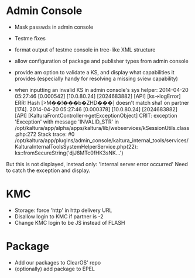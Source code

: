 # Admin Console

- Mask passwds in admin console
- Testme fixes
- format output of testme console in tree-like XML structure
- allow configuration of package and publisher types from admin console
- provide am option to validate a KS, and display what capabilities it provides (especially handy for resolving a missing sview capability)

- when inputting an invalid KS in admin console's sys helper:
2014-04-20 05:27:46 [0.000542] [10.0.80.24] [2024683882] [API] [ks->logError] ERR: Hash [>M��!���b�ZHD���] doesn't match sha1 on partner [174].
2014-04-20 05:27:46 [0.000378] [10.0.80.24] [2024683882] [API] [KalturaFrontController->getExceptionObject] CRIT: exception 'Exception' with message 'INVALID_STR' in /opt/kaltura/app/alpha/apps/kaltura/lib/webservices/kSessionUtils.class.php:272
Stack trace: #0 /opt/kaltura/app/plugins/admin_console/kaltura_internal_tools/services/KalturaInternalToolsSystemHelperService.php(22): ks::fromSecureString('djJ8MTc0fHK3sNK...')

But this is not displayed, instead only: 'Internal server error occurred'
Need to catch the exception and display.

# KMC
- Storage: force 'http' in http delivery URL
- Disallow login to KMC if partner is -2
- Change KMC login to be JS instead of FLASH

# Package
- Add our packages to ClearOS' repo
- (optionally) add package to EPEL

